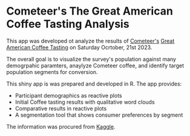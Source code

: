 # Cometeer's The Great American Coffee Tasting Analysis

This app was developed ot analyze the results of [Cometeer's](https://cometeer.com) [Great American Coffee Tasting](https://cometeer.com/pages/the-great-american-coffee-taste-test) on Saturday Ocrtober, 21st 2023. 

The overall goal is to visualize the survey's population against many demogrpahic paramters, anaylyze Cometeer coffee, and identify target population segments for conversion.

This shiny app is was prepared and developed in R. The app provides:
- Participant demographics as reactive plots
- Initial Coffee tasting results with qualitative word clouds
- Comparative results in reactive plots
- A segmentation tool that shows consumer preferences by segment

The information was procured from [Kaggle](https://www.kaggle.com/datasets/joebeachcapital/coffee-taste-test/data). 

